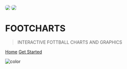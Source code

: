 <div class="cover-image-wrapper">
<img style="border-radius:5px" src="../assets/img/sample/ex-3.png">
<img style="border-radius:5px" src="../assets/img/sample/ex-4.png">
</div>

# FOOTCHARTS

> INTERACTIVE FOTTBALL CHARTS AND GRAPHICS

[Home](../index.html ':ignore')
[Get Started](/get-started)

![color](#eb0)
